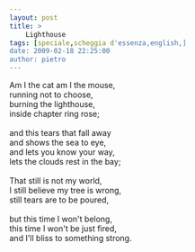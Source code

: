 ```yaml
---
layout: post
title: >
    Lighthouse
tags: [speciale,scheggia d'essenza,english,]
date: 2009-02-18 22:25:00
author: pietro
---
```

Am I the cat am I the mouse,<br/>running not to choose,<br/>burning the lighthouse,<br/>inside chapter ring rose;<br/><br/>and this tears that fall away<br/>and shows the sea to eye,<br/>and lets you know your way,<br/>lets the clouds rest in the bay;<br/><br/>That still is not my world,<br/>I still believe my tree is wrong,<br/>still tears are to be poured,<br/><br/>but this time I won't belong,<br/>this time I won't be just fired,<br/>and I'll bliss to something strong.
